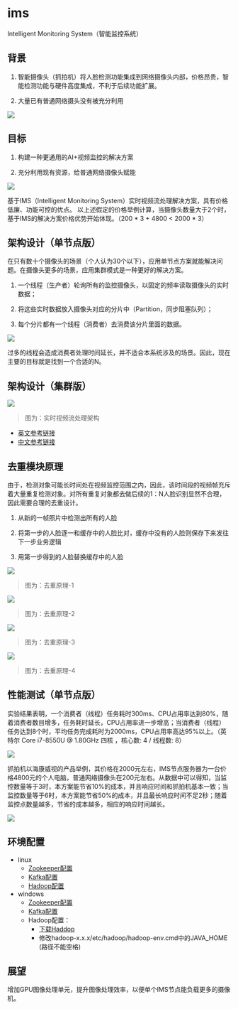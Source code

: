 # ims
 Intelligent Monitoring System（智能监控系统）
 
## 背景

1. 智能摄像头（抓拍机）将人脸检测功能集成到网络摄像头内部，价格昂贵，智能检测功能与硬件高度集成，不利于后续功能扩展。

2. 大量已有普通网络摄头没有被充分利用

![](https://github.com/xuzhijvn/ims/blob/master/images/background.png)

## 目标

1. 构建一种更通用的AI+视频监控的解决方案

2. 充分利用现有资源，给普通网络摄像头赋能

![](https://github.com/xuzhijvn/ims/blob/master/images/aims.png)

基于IMS（Intelligent Monitoring System）实时视频流处理解决方案，具有价格低廉、功能可控的优点。
以上述假定的价格举例计算，当摄像头数量大于2个时，基于IMS的解决方案价格优势开始体现。（200 * 3 + 4800 < 2000 * 3）


## 架构设计（单节点版）

在只有数十个摄像头的场景（个人认为30个以下），应用单节点方案就能解决问题。在摄像头更多的场景，应用集群模式是一种更好的解决方案。

1. 一个线程（生产者）轮询所有的监控摄像头，以固定的频率读取摄像头的实时数据；

2. 将这些实时数据放入摄像头对应的分片中（Partition，同步阻塞队列）；

3.  每个分片都有一个线程（消费者）去消费该分片里面的数据。

![](https://github.com/xuzhijvn/ims/blob/master/images/thread-model.png)

过多的线程会造成消费者处理时间延长，并不适合本系统涉及的场景。因此，现在主要的目标就是找到一个合适的N。


## 架构设计（集群版）


[![](https://res.infoq.com/articles/video-stream-analytics-opencv/en/resources/figure1.png)](https://www.infoq.com/articles/video-stream-analytics-opencv "实时视频流处理架构设计")
> 图为：实时视频流处理架构

+ [英文参考链接](https://www.infoq.com/articles/video-stream-analytics-opencv)
+ [中文参考链接](https://infoq.cn/article/video-stream-analytics-opencv)


## 去重模块原理

由于，检测对象可能长时间处在视频监控范围之内，因此，该时间段的视频帧充斥着大量重复检测对象。对所有重复对象都去做后续的1：N人脸识别显然不合理，因此需要合理的去重设计。

1. 从新的一帧照片中检测出所有的人脸

2. 将第一步的人脸逐一和缓存中的人脸比对，缓存中没有的人脸则保存下来发往下一步业务逻辑

3. 用第一步得到的人脸替换缓存中的人脸

![](https://github.com/xuzhijvn/ims/blob/master/images/deduplicate-1.png)
> 图为：去重原理-1

![](https://github.com/xuzhijvn/ims/blob/master/images/deduplicate-2.png)
> 图为：去重原理-2

![](https://github.com/xuzhijvn/ims/blob/master/images/deduplicate-3.png)
> 图为：去重原理-3

![](https://github.com/xuzhijvn/ims/blob/master/images/deduplicate-4.png)
> 图为：去重原理-4

## 性能测试（单节点版）

实验结果表明，一个消费者（线程）任务耗时300ms、CPU占用率达到80%，随着消费者数目增多，任务耗时延长，CPU占用率进一步增高；当消费者（线程）任务达到8个时，平均任务完成耗时为2000ms，CPU占用率高达95%以上。（英特尔 Core i7-8550U @ 1.80GHz 四核 ，核心数: 4 / 线程数: 8）

![](https://github.com/xuzhijvn/ims/blob/master/images/performance-1.png)

抓拍机以海康威视的产品举例，其价格在2000元左右，IMS节点服务器为一台价格4800元的个人电脑，普通网络摄像头在200元左右。从数据中可以得知，当监控数量等于3时，本方案能节省10%的成本，并且响应时间和抓拍机基本一致；当监控数量等于6时，本方案能节省50%的成本，并且最长响应时间不足2秒；随着监控点数量越多，节省的成本越多，相应的响应时间越长。

![](https://github.com/xuzhijvn/ims/blob/master/images/performance-2.png)


    
## 环境配置
+ linux
    + [Zookeeper配置](https://github.com)
    + [Kafka配置](https://github.com)
    + [Hadoop配置](https://github.com)
+ windows
    + [Zookeeper配置](https://www.jianshu.com/p/f7037105db46)
    + [Kafka配置](https://www.jianshu.com/p/64d25dcf8300)
    + Hadoop配置：
      * [下载Haddop](http://hadoop.apache.org/releases.html)
      * 修改hadoop-x.x.x/etc/hadoop/hadoop-env.cmd中的JAVA_HOME (路径不能空格)
     
## 展望

增加GPU图像处理单元，提升图像处理效率，以便单个IMS节点能负载更多的摄像机。

